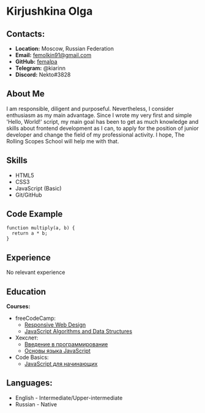 # Kirjushkina Olga 

## Contacts: 
* __Location:__ Moscow, Russian Federation
* __Email:__ femolkin91@gmail.com
* __GitHub:__ [femalpa](https://github.com/femalpa)
* __Telegram:__ @kiarinn
* __Discord:__ Nekto#3828

## About Me
I am responsible, diligent and purposeful. Nevertheless, I consider enthusiasm as my main advantage. Since I wrote my very first and simple 'Hello, World!' script, my main goal has been to get as much knowledge and skills about frontend development as I can, to apply for the position of junior developer and change the field of my professional activity. I hope, The Rolling Scopes School will help me with that.

## Skills
* HTML5
* CSS3
* JavaScript (Basic)
* Git/GitHub

## Code Example 
```
function multiply(a, b) {
  return a * b;
}
``` 

## Experience 
No relevant experience

## Education 
__Courses:__ 
* freeCodeCamp: 
    + [Responsive Web Design](https://www.freecodecamp.org/learn/2022/responsive-web-design/)
    + [JavaScript Algorithms and Data Structures](https://www.freecodecamp.org/learn/javascript-algorithms-and-data-structures/)
* Хекслет: 
    + [Введение в программирование](https://ru.hexlet.io/courses/introduction_to_programming)
    + [Основы языка JavaScript](https://ru.hexlet.io/courses/js-basics)
* Code Basics:
    + [JavaScript для начинающих](https://ru.code-basics.com/languages/javascript)

## Languages:
* English - Intermediate/Upper-intermediate
* Russian - Native 

